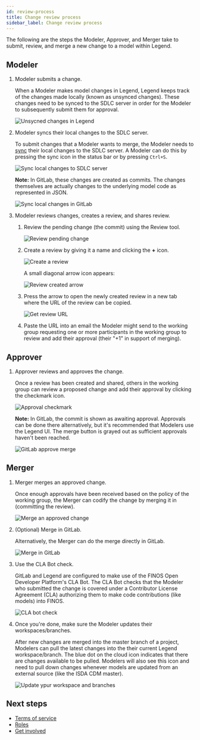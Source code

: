 ```yaml
---
id: review-process
title: Change review process
sidebar_label: Change review process
---
```


The following are the steps the Modeler, Approver, and Merger take to submit, review, and merge a new change to a model within Legend.

## Modeler

1. Modeler submits a change.

    When a Modeler makes model changes in Legend, Legend keeps track of the changes made locally (known as unsynced changes). These changes need to be synced to the SDLC server in order for the Modeler to subsequently submit them for approval.

    ![Unsycned changes in Legend](../../assets/unsynced-changes.JPG)

2. Modeler syncs their local changes to the SDLC server.

    To submit changes that a Modeler wants to merge, the Modeler needs to [sync](review-and-commit-changes.md) their local changes to the SDLC server. A Modeler can do this by pressing the sync icon in the status bar or by pressing `Ctrl+S`.

    ![Sync local changes to SDLC server](../../assets/sync-local-changes.JPG)

    **Note:** In GitLab, these changes are created as commits. The changes themselves are actually changes to the underlying model code as represented in JSON.

    ![Sync local changes in GitLab](../../assets/sync-local-changes.gitlab.JPG)

3. Modeler reviews changes, creates a review, and shares review.

    1. Review the pending change (the commit) using the Review tool.

        ![Review pending change](assets/review-pending-change.JPG)

    2. Create a review by giving it a name and clicking the **+** icon.

        ![Create a review](../../assets/create-review.JPG)

        A small diagonal arrow icon appears:

        ![Review created arrow](../../assets/review-created-arrow.JPG)

    3. Press the arrow to open the newly created review in a new tab where the URL of the review can be copied.

        ![Get review URL](../../assets/get-review-url.JPG)

    4. Paste the URL into an email the Modeler might send to the working group requesting one or more participants in the working group to review and add their approval (their "+1" in support of merging).

## Approver

1. Approver reviews and approves the change.

    Once a review has been created and shared, others in the working group can review a proposed change and add their approval by clicking the checkmark icon.

    ![Approval checkmark](../../assets/approval-checkmark.JPG)

    **Note:** In GitLab, the commit is shown as awaiting approval. Approvals can be done there alternatively, but it's recommended that Modelers use the Legend UI. The merge button is grayed out as sufficient approvals haven't been reached.

    ![GitLab approve merge](../../assets/gitlab-approve-merge.JPG)

## Merger

1. Merger merges an approved change.

    Once enough approvals have been received based on the policy of the working group, the Merger can codify the change by merging it in (committing the review).

    ![Merge an approved change](../../assets/merge-approved-change.JPG)

2. (Optional) Merge in GitLab.

    Alternatively, the Merger can do the merge directly in GitLab.

    ![Merge in GitLab](../../assets/merge-gitlab.JPG)

3. Use the CLA Bot check.

    GitLab and Legend are configured to make use of the FINOS Open Developer Platform's CLA Bot. The CLA Bot checks that the Modeler who submitted the change is covered under a Contributor License Agreement (CLA) authorizing them to make code contributions (like models) into FINOS.

    ![CLA bot check](../../assets/sdlc-cla-bot.JPG)

4. Once you're done, make sure the Modeler updates their workspaces/branches.

    After new changes are merged into the master branch of a project, Modelers can pull the latest changes into the their current Legend workspace/branch. The blue dot on the cloud icon indicates that there are changes available to be pulled. Modelers will also see this icon and need to pull down changes whenever models are updated from an external source (like the ISDA CDM master).

    ![Update ypur workspace and branches](../../assets/update-workspace.JPG)

## Next steps

- [Terms of service](../../contribute/terms-of-service.md)
- [Roles](../../contribute/roles.md)
- [Get involved](../../contribute/how-to-get-involved.md)

